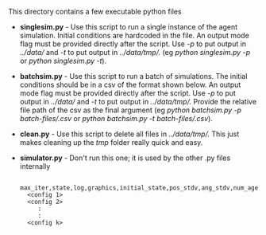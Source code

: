 This directory contains a few executable python files

*  **singlesim.py** - Use this script to run a single instance of the agent simulation. Initial conditions are hardcoded in the file. An output mode flag must be provided directly after the script. Use *-p* to put output in *../data/* and *-t* to put output in *../data/tmp/.* (eg *python singlesim.py -p* or *python singlesim.py -t*).
* **batchsim.py** - Use this script to run a batch of simulations. The initial conditions should be in a csv of the format shown below. An output mode flag must be provided directly after the script. Use *-p* to put output in *../data/* and *-t* to put output in *../data/tmp/.* Provide the relative file path of the csv as the final argument (eg *python batchsim.py -p batch-files/<filename>.csv* or *python batchsim.py -t batch-files/<filename>.csv*).
* **clean.py** - Use this script to delete all files in *../data/tmp/.* This just makes cleaning up the *tmp* folder really quick and easy.
* **simulator.py** - Don't run this one; it is used by the other .py files internally

        max_iter,state,log,graphics,initial_state,pos_stdv,ang_stdv,num_agents,alpha,perceived_weight,threshold,velocity
        <config 1>
        <config 2>
           :
           :
        <config k>
